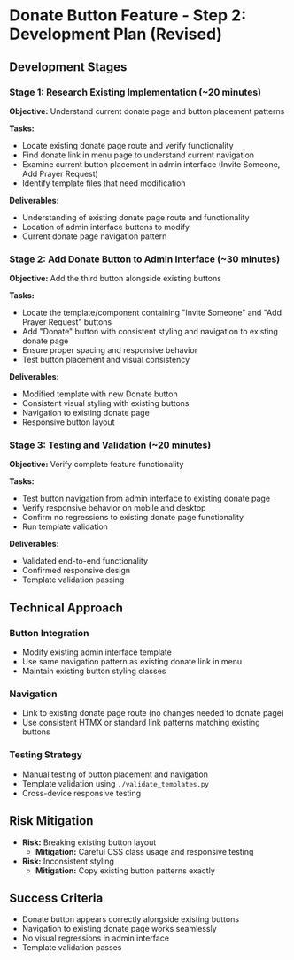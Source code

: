# Donate Button Feature - Step 2: Development Plan (Revised)

## Development Stages

### Stage 1: Research Existing Implementation (~20 minutes)
**Objective:** Understand current donate page and button placement patterns

**Tasks:**
- Locate existing donate page route and verify functionality
- Find donate link in menu page to understand current navigation
- Examine current button placement in admin interface (Invite Someone, Add Prayer Request)
- Identify template files that need modification

**Deliverables:**
- Understanding of existing donate page route and functionality
- Location of admin interface buttons to modify
- Current donate page navigation pattern

### Stage 2: Add Donate Button to Admin Interface (~30 minutes)
**Objective:** Add the third button alongside existing buttons

**Tasks:**
- Locate the template/component containing "Invite Someone" and "Add Prayer Request" buttons
- Add "Donate" button with consistent styling and navigation to existing donate page
- Ensure proper spacing and responsive behavior
- Test button placement and visual consistency

**Deliverables:**
- Modified template with new Donate button
- Consistent visual styling with existing buttons
- Navigation to existing donate page
- Responsive button layout

### Stage 3: Testing and Validation (~20 minutes)
**Objective:** Verify complete feature functionality

**Tasks:**
- Test button navigation from admin interface to existing donate page
- Verify responsive behavior on mobile and desktop
- Confirm no regressions to existing donate page functionality
- Run template validation

**Deliverables:**
- Validated end-to-end functionality
- Confirmed responsive design
- Template validation passing

## Technical Approach

### Button Integration
- Modify existing admin interface template
- Use same navigation pattern as existing donate link in menu
- Maintain existing button styling classes

### Navigation
- Link to existing donate page route (no changes needed to donate page)
- Use consistent HTMX or standard link patterns matching existing buttons

### Testing Strategy
- Manual testing of button placement and navigation
- Template validation using `./validate_templates.py`
- Cross-device responsive testing

## Risk Mitigation
- **Risk:** Breaking existing button layout
  - **Mitigation:** Careful CSS class usage and responsive testing
- **Risk:** Inconsistent styling
  - **Mitigation:** Copy existing button patterns exactly

## Success Criteria
- Donate button appears correctly alongside existing buttons
- Navigation to existing donate page works seamlessly
- No visual regressions in admin interface
- Template validation passes